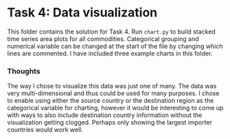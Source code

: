 # Task 4: Data visualization

This folder contains the solution for Task 4. Run `chart.py` to build stacked time series area plots for all commodities. Categorical grouping and numerical variable can be changed at the start of the file by changing which lines are commented. I have included three example charts in this folder.

### Thoughts

The way I chose to visualize this data was just one of many. The data was very multi-dimensional and thus could be used for many purposes. I chose to enable using either the source country or the destination region as the categorical variable for charting, however it would be interesting to come up with ways to also include destination country information without the visualization getting clogged. Perhaps only showing the largest importer countries would work well.
